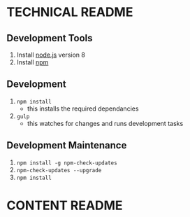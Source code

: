 TECHNICAL README
================

Development Tools
-----------------
1. Install [node.js](https://nodejs.org/en/) version 8
2. Install [npm](http://blog.npmjs.org/post/85484771375/how-to-install-npm)

Development
-----------
1. `npm install`
    * this installs the required dependancies
2. `gulp`
    * this watches for changes and runs development tasks

Development Maintenance
-----------------------
1. `npm install -g npm-check-updates`
2. `npm-check-updates --upgrade`
3. `npm install`


CONTENT README
==============

